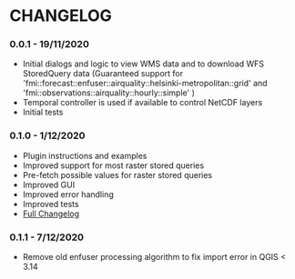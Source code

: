 # CHANGELOG

### 0.0.1 - 19/11/2020

* Initial dialogs and logic to view WMS data and to download WFS StoredQuery data (Guaranteed support for 'fmi::forecast::enfuser::airquality::helsinki-metropolitan::grid' and 'fmi::observations::airquality::hourly::simple' )
* Temporal controller is used if available to control NetCDF layers
* Initial tests

### 0.1.0 - 1/12/2020

* Plugin instructions and examples 
* Improved support for most raster stored queries
* Pre-fetch possible values for raster stored queries
* Improved GUI
* Improved error handling
* Improved tests
* <a href="https://github.com/GispoCoding/FMI2QGIS/compare/0.0.1...0.1.0">Full Changelog</a>

### 0.1.1 - 7/12/2020

* Remove old enfuser processing algorithm to fix import error in QGIS < 3.14

##
